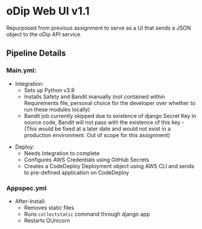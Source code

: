 # oDip Web UI v1.1

Repurposed from previous assignment to serve as a UI that sends a JSON object to the oDip API service.

## Pipeline Details

### Main.yml:
- Integration:
    - Sets up Python v3.9
    - Installs Safety and Bandit manually (not contained within Requirements file, personal choice for the developer over whether to run these modules locally)
    - Bandit job currently skipped due to existence of django Secret Key in source code, Bandit will not pass with the existence of this key - (This would be fixed at a later date and would not exist in a production environment. Out of scope for this assignment)

* Deploy:
    * Needs Integration to complete
    * Configures AWS Credentials using GitHub Secrets
    * Creates a CodeDeploy Deployment object using AWS CLI and sends to pre-defined application on CodeDeploy

### Appspec.yml

* After-Install:
    * Removes static files
    * Runs `collectstatic` command through django app
    * Restarts GUnicorn
